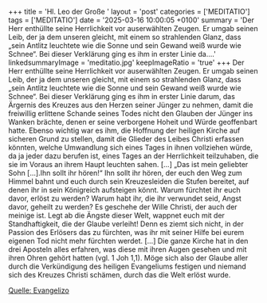 +++
title = 'Hl. Leo der Große  '
layout = 'post'
categories = ['MEDITATIO']
tags = ['MEDITATIO']
date = '2025-03-16 10:00:05 +0100'
summary = 'Der Herr enthüllte seine Herrlichkeit vor auserwählten Zeugen. Er umgab seinen Leib, der ja dem unseren gleicht, mit einem so strahlenden Glanz, dass „sein Antlitz leuchtete wie die Sonne und sein Gewand weiß wurde wie Schnee“. Bei dieser Verklärung ging es ihm in erster Linie da....'
linkedsummaryImage = 'meditatio.jpg'
keepImageRatio = 'true'
+++
Der Herr enthüllte seine Herrlichkeit vor auserwählten Zeugen. Er umgab seinen Leib, der ja dem unseren gleicht, mit einem so strahlenden Glanz, dass „sein Antlitz leuchtete wie die Sonne und sein Gewand weiß wurde wie Schnee“. Bei dieser Verklärung ging es ihm in erster Linie darum, das Ärgernis des Kreuzes aus den Herzen seiner Jünger zu nehmen, damit die freiwillig erlittene Schande seines Todes nicht den Glauben der Jünger ins Wanken brächte, denen er seine verborgene Hoheit und Würde geoffenbart hatte.<!--more-->
Ebenso wichtig war es ihm, die Hoffnung der heiligen Kirche auf sicheren Grund zu stellen, damit die Glieder des Leibes Christi erfassen könnten, welche Umwandlung sich eines Tages in ihnen vollziehen würde, da ja jeder dazu berufen ist, eines Tages an der Herrlichkeit teilzuhaben, die sie im Voraus an ihrem Haupt leuchten sahen. [...]
„Das ist mein geliebter Sohn [...].Ihn sollt ihr hören!“ Ihn sollt ihr hören, der euch den Weg zum Himmel bahnt und euch durch sein Kreuzesleiden die Stufen bereitet, auf denen ihr in sein Königreich aufsteigen könnt. Warum fürchtet ihr euch davor, erlöst zu werden? Warum habt ihr, die ihr verwundet seid, Angst davor, geheilt zu werden? Es geschehe der Wille Christi, der auch der meinige ist. Legt ab die Ängste dieser Welt, wappnet euch mit der Standhaftigkeit, die der Glaube verleiht! Denn es ziemt sich nicht, in der Passion des Erlösers das zu fürchten, was ihr mit seiner Hilfe bei eurem eigenen Tod nicht mehr fürchten werdet. [...]
Die ganze Kirche hat in den drei Aposteln alles erfahren, was diese mit ihren Augen gesehen und mit ihren Ohren gehört hatten (vgl. 1 Joh 1,1). Möge sich also der Glaube aller durch die Verkündigung des heiligen Evangeliums festigen und niemand sich des Kreuzes Christi schämen, durch das die Welt erlöst wurde.     


[Quelle: Evangelizo](https://evangeliumtagfuertag.org/DE/gospel)
